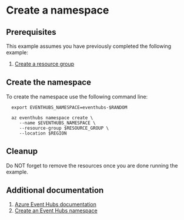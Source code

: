 
# Create a namespace

## Prerequisites

This example assumes you have previously completed the following example:

1. [Create a resource group](../../group/create/README.md)

<!-- workflow.include(../../group/create/README.md) -->

## Create the namespace

To create the namespace use the following command line:

````shell
  export EVENTHUBS_NAMESPACE=eventhubs-$RANDOM

  az eventhubs namespace create \
     --name $EVENTHUBS_NAMESPACE \
     --resource-group $RESOURCE_GROUP \
     --location $REGION
````

## Cleanup

<!-- workflow.directOnly()

  az group delete --name $RESOURCE_GROUP --yes || true

  -->

Do NOT forget to remove the resources once you are done running the example.

## Additional documentation

1. [Azure Event Hubs documentation](https://docs.microsoft.com/azure/event-hubs/)
1. [Create an Event Hubs namespace](https://docs.microsoft.com/azure/event-hubs/event-hubs-quickstart-cli#create-an-event-hubs-namespace)
